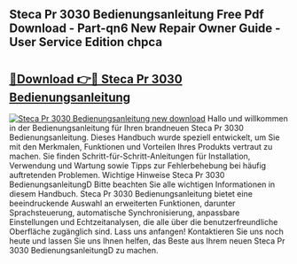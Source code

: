 ## Steca Pr 3030 Bedienungsanleitung Free Pdf Download - Part-qn6 New Repair Owner Guide - User Service Edition chpca

# <h2><a href="http://df5bdsl.blite.top/?on=Steca+Pr+3030+Bedienungsanleitung">🔗Download 👉🔴 Steca Pr 3030 Bedienungsanleitung</a></h2>

[![Steca Pr 3030 Bedienungsanleitung new download](https://i.imgur.com/lujVjoI.png)](http://df5bdsl.blite.top/?on=Steca+Pr+3030+Bedienungsanleitung)
Hallo und willkommen in der Bedienungsanleitung für Ihren brandneuen Steca Pr 3030 Bedienungsanleitung. Dieses Handbuch wurde speziell entwickelt, um Sie mit den Merkmalen, Funktionen und Vorteilen Ihres Produkts vertraut zu machen. Sie finden Schritt-für-Schritt-Anleitungen für Installation, Verwendung und Wartung sowie Tipps zur Fehlerbehebung bei häufig auftretenden Problemen. Wichtige Hinweise Steca Pr 3030 BedienungsanleitungD Bitte beachten Sie alle wichtigen Informationen in diesem Handbuch. Steca Pr 3030 Bedienungsanleitung bietet eine beeindruckende Auswahl an erweiterten Funktionen, darunter Sprachsteuerung, automatische Synchronisierung, anpassbare Einstellungen und Echtzeitanalysen, die alle über die benutzerfreundliche Oberfläche zugänglich sind. Lass uns anfangen! Kontaktieren Sie uns noch heute und lassen Sie uns Ihnen helfen, das Beste aus Ihrem neuen Steca Pr 3030 BedienungsanleitungD zu machen.
